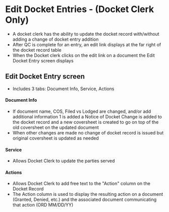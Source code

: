 # Edit Docket Entries - (Docket Clerk Only)
* A docket clerk has the ability to update the docket record with/without adding a change of docket entry addition
* After QC is complete for an entry, an edit link displays at the far right of the docket record table
* When the Docket clerk clicks on the edit link on a document the Edit Docket Entry screen displays

## Edit Docket Entry screen 
* Includes 3 tabs: Document Info, Service, Actions 

#### Document Info
* If document name, COS, Filed vs Lodged are changed, and/or add additional information 1 is added a Notice of Docket Change is added to the docket record and a new coversheet is created to go on top of the old coversheet on the updated document
* When other changes are made no change of docket record is issued but original coversheet is updated as needed

#### Service 
* Allows Docket Clerk to update the parties served 

#### Actions
* Allows Docket Clerk to add free text to the "Action" column on the Docket Record 
* The Action column is used to display the resulting action on a document (Granted, Denied, etc.) and the associated document communicating that action (ORD MM/DD/YY) 